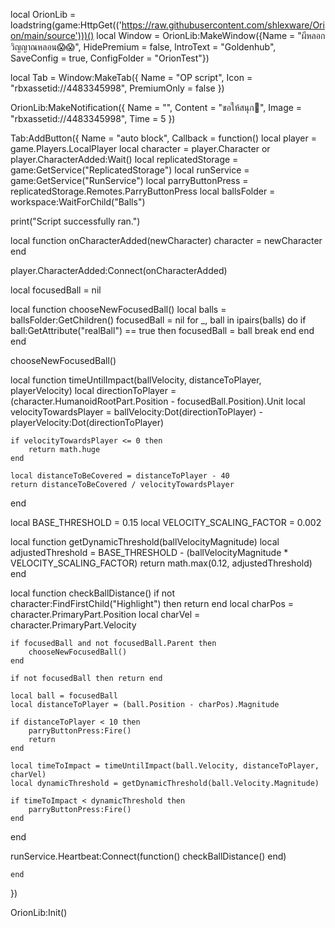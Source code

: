 local OrionLib = loadstring(game:HttpGet(('https://raw.githubusercontent.com/shlexware/Orion/main/source')))()
local Window = OrionLib:MakeWindow({Name = "ผีหลอกวิญญาณหลอน😱😱", HidePremium = false, lntroText = "Goldenhub", SaveConfig = true, ConfigFolder = "OrionTest"})

local Tab = Window:MakeTab({
	Name = "OP script",
	Icon = "rbxassetid://4483345998",
	PremiumOnly = false
})


OrionLib:MakeNotification({
	Name = "",
	Content = "ขอให้สนุก🥰",
	Image = "rbxassetid://4483345998",
	Time = 5
})


Tab:AddButton({
	Name = "auto block",
	Callback = function()
      		local player = game.Players.LocalPlayer
local character = player.Character or player.CharacterAdded:Wait()
local replicatedStorage = game:GetService("ReplicatedStorage")
local runService = game:GetService("RunService")
local parryButtonPress = replicatedStorage.Remotes.ParryButtonPress
local ballsFolder = workspace:WaitForChild("Balls")
 
print("Script successfully ran.")
 
local function onCharacterAdded(newCharacter)
    character = newCharacter
end
 
player.CharacterAdded:Connect(onCharacterAdded)
 
local focusedBall = nil  
 
local function chooseNewFocusedBall()
    local balls = ballsFolder:GetChildren()
    focusedBall = nil
    for _, ball in ipairs(balls) do
        if ball:GetAttribute("realBall") == true then
            focusedBall = ball
            break
        end
    end
end
 
chooseNewFocusedBall()
 
local function timeUntilImpact(ballVelocity, distanceToPlayer, playerVelocity)
    local directionToPlayer = (character.HumanoidRootPart.Position - focusedBall.Position).Unit
    local velocityTowardsPlayer = ballVelocity:Dot(directionToPlayer) - playerVelocity:Dot(directionToPlayer)
 
    if velocityTowardsPlayer <= 0 then
        return math.huge
    end
 
    local distanceToBeCovered = distanceToPlayer - 40
    return distanceToBeCovered / velocityTowardsPlayer
end
 
local BASE_THRESHOLD = 0.15
local VELOCITY_SCALING_FACTOR = 0.002
 
local function getDynamicThreshold(ballVelocityMagnitude)
    local adjustedThreshold = BASE_THRESHOLD - (ballVelocityMagnitude * VELOCITY_SCALING_FACTOR)
    return math.max(0.12, adjustedThreshold)
end
 
local function checkBallDistance()
    if not character:FindFirstChild("Highlight") then return end
    local charPos = character.PrimaryPart.Position
    local charVel = character.PrimaryPart.Velocity
 
    if focusedBall and not focusedBall.Parent then
        chooseNewFocusedBall()
    end
 
    if not focusedBall then return end
 
    local ball = focusedBall
    local distanceToPlayer = (ball.Position - charPos).Magnitude
 
    if distanceToPlayer < 10 then
        parryButtonPress:Fire()
        return
    end
 
    local timeToImpact = timeUntilImpact(ball.Velocity, distanceToPlayer, charVel)
    local dynamicThreshold = getDynamicThreshold(ball.Velocity.Magnitude)
 
    if timeToImpact < dynamicThreshold then
        parryButtonPress:Fire()
    end
end
 
 
 
runService.Heartbeat:Connect(function()
    checkBallDistance()
end)

  	end    
})

OrionLib:Init()

